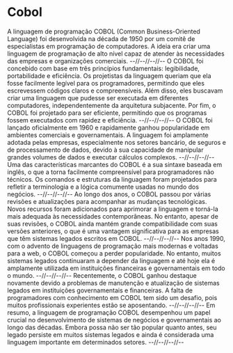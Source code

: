 # Cobol

A linguagem de programação COBOL (Common Business-Oriented Language) foi desenvolvida na década de 1950 por um comitê de especialistas em programação de computadores. A ideia era criar uma linguagem de programação de alto nível capaz de atender às necessidades das empresas e organizações comerciais.
--//--//--//--
O COBOL foi concebido com base em três princípios fundamentais: legibilidade, portabilidade e eficiência. Os projetistas da linguagem queriam que ela fosse facilmente legível para os programadores, permitindo que eles escrevessem códigos claros e compreensíveis. Além disso, eles buscavam criar uma linguagem que pudesse ser executada em diferentes computadores, independentemente da arquitetura subjacente. Por fim, o COBOL foi projetado para ser eficiente, permitindo que os programas fossem executados com rapidez e eficiência.
--//--//--//--
O COBOL foi lançado oficialmente em 1960 e rapidamente ganhou popularidade em ambientes comerciais e governamentais. A linguagem foi amplamente adotada pelas empresas, especialmente nos setores bancário, de seguros e de processamento de dados, devido à sua capacidade de manipular grandes volumes de dados e executar cálculos complexos.
--//--//--//--
Uma das características marcantes do COBOL é a sua sintaxe baseada em inglês, o que a torna facilmente compreensível para programadores não técnicos. Os comandos e estruturas da linguagem foram projetados para refletir a terminologia e a lógica comumente usadas no mundo dos negócios.
--//--//--//--
Ao longo dos anos, o COBOL passou por várias revisões e atualizações para acompanhar as mudanças tecnológicas. Novos recursos foram adicionados para aprimorar a linguagem e torná-la mais adequada às necessidades contemporâneas. No entanto, apesar de suas revisões, o COBOL ainda mantém grande compatibilidade com suas versões anteriores, o que é uma vantagem significativa para as empresas que têm sistemas legados escritos em COBOL.
--//--//--//--
Nos anos 1990, com o advento de linguagens de programação mais modernas e voltadas para a web, o COBOL começou a perder popularidade. No entanto, muitos sistemas legados continuaram a depender da linguagem e até hoje ela é amplamente utilizada em instituições financeiras e governamentais em todo o mundo.
--//--//--//--
Recentemente, o COBOL ganhou destaque novamente devido a problemas de manutenção e atualização de sistemas legados em instituições governamentais e financeiras. A falta de programadores com conhecimento em COBOL tem sido um desafio, pois muitos profissionais experientes estão se aposentando.
--//--//--//--
Em resumo, a linguagem de programação COBOL desempenhou um papel crucial no desenvolvimento de sistemas de negócios e governamentais ao longo das décadas. Embora possa não ser tão popular quanto antes, seu legado persiste em muitos sistemas legados e ainda é considerada uma linguagem importante em determinados setores.
--//--//--//--
